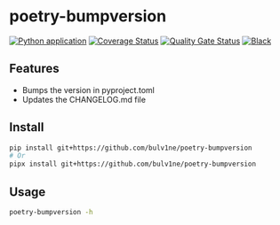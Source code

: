 # poetry-bumpversion

[![Python application](https://github.com/bulv1ne/poetry-bumpversion/actions/workflows/python-app.yml/badge.svg)](https://github.com/bulv1ne/poetry-bumpversion/actions/workflows/python-app.yml)
[![Coverage Status](https://coveralls.io/repos/github/bulv1ne/poetry-bumpversion/badge.svg?branch=main)](https://coveralls.io/github/bulv1ne/poetry-bumpversion?branch=main)
[![Quality Gate Status](https://sonarcloud.io/api/project_badges/measure?project=bulv1ne_poetry-bumpversion&metric=alert_status)](https://sonarcloud.io/summary/new_code?id=bulv1ne_poetry-bumpversion)
[![Black](https://img.shields.io/badge/code%20style-black-000000.svg)](https://github.com/psf/black)

## Features

- Bumps the version in pyproject.toml
- Updates the CHANGELOG.md file

## Install

```sh
pip install git+https://github.com/bulv1ne/poetry-bumpversion
# Or
pipx install git+https://github.com/bulv1ne/poetry-bumpversion
```

## Usage

```sh
poetry-bumpversion -h
```
